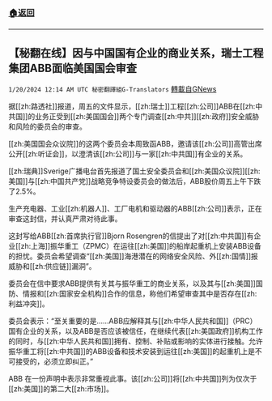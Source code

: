 ###  [:house:返回](README.md)
---


## 【秘翻在线】因与中国国有企业的商业关系，瑞士工程集团ABB面临美国国会审查
`1/20/2024 12:14 AM UTC 秘密翻譯組G-Translators` [轉載自GNews](https://gnews.org/articles/2236567)

据[[zh:路透社]]报道，周五的文件显示，[[zh:瑞士]]工程[[zh:公司]]ABB在[[zh:中共国]]的业务正受到[[zh:美国国会]]两个专门调查[[zh:中共]][[zh:政府]]安全威胁和风险的委员会的审查。

[[zh:美国国会众议院]]的这两个委员会本周致函ABB，邀请该[[zh:公司]]高管出席公开[[zh:听证会]]，以澄清该[[zh:公司]]与一家[[zh:中共国]]有企业的关系。

[[zh:瑞典]]Sverige广播电台首先报道了国土安全委员会和[[zh:美国众议院]][[zh:美国]]与[[zh:中国共产党]]战略竞争特设委员会的做法后，ABB股价周五上午下跌了2.5%。

生产充电器、工业[[zh:机器人]]、工厂电机和驱动器的ABB[[zh:公司]]表示，正在审查这封信，并认真严肃对待此事。

这封写给ABB[[zh:首席执行官]]Bjorn Rosengren的信提出了对[[zh:中共国]]有企业[[zh:上海]]振华重工（ZPMC）在运往[[zh:美国]]的船岸起重机上安装ABB设备的担忧。委员会希望调查“[[zh:美国]]海港潜在的网络安全风险、外[[zh:国情]]报威胁和[[zh:供应链]]漏洞”。

委员会在信中要求ABB提供有关其与振华重工的商业关系，以及其与[[zh:美国]]国防、情报和[[zh:国家安全机构]]合作的信息，称他们希望审查其中是否存在[[zh:利益冲突]]。

委员会表示：“至关重要的是……ABB应解释其与[[zh:中华人民共和国]]（PRC）国有企业的关系，以及ABB是否应该被信任，在继续代表[[zh:美国政府]]机构工作的同时，与[[zh:中华人民共和国]]拥有、控制、补贴或影响的实体进行接触。允许振华重工将[[zh:中共国]]的ABB设备和技术安装到运往[[zh:美国]]的起重机上是不可接受的，必须立即纠正。”

ABB 在一份声明中表示非常重视此事。该[[zh:公司]]将[[zh:中共国]]列为仅次于[[zh:美国]]的第二大[[zh:市场]]。
